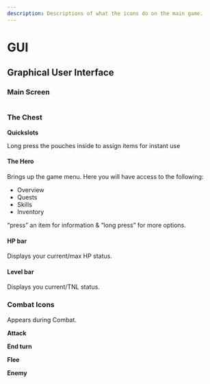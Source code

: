 ```yaml
---
description: Descriptions of what the icons do on the main game.
---
```


# GUI

## Graphical User Interface <a href="#graphical_user_interface" id="graphical_user_interface"></a>

### Main Screen <a href="#main_screen" id="main_screen"></a>

<div align="left"><img src=".gitbook/assets/interface_icons_chest_quickslots.png" alt=""></div>

### The Chest

**Quickslots**

Long press the pouches inside to assign items for instant use

#### The Hero <a href="#the_hero" id="the_hero"></a>

Brings up the game menu. Here you will have access to the following:

* Overview
* Quests
* Skills
* Inventory

“press” an item for information & “long press” for more options.

#### HP bar <a href="#hp_bar" id="hp_bar"></a>

Displays your current/max HP status.

#### Level bar <a href="#level_bar" id="level_bar"></a>

Displays you current/TNL status.

### Combat Icons <a href="#combat_icons" id="combat_icons"></a>

Appears during Combat.

**Attack**

**End turn**

**Flee**

**Enemy**
